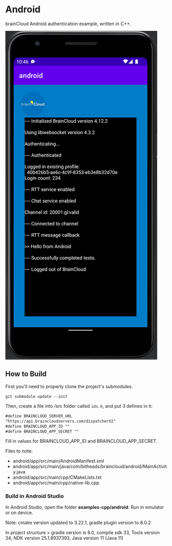 # Android
brainCloud Android authentication example, written in C++.

![](./screenshots/screenshot.png)

## How to Build
First you'll need to properly clone the project's submodules.
```
git submodule update --init
```

Then, create a file into /src folder called `ids.h`, and put 3 defines in it:
```
#define BRAINCLOUD_SERVER_URL "https://api.braincloudservers.com/dispatcherV2"
#define BRAINCLOUD_APP_ID ""
#define BRAINCLOUD_APP_SECRET ""
```

Fill in values for BRAINCLOUD_APP_ID and BRAINCLOUD_APP_SECRET.

Files to note:

- android/app/src/main/AndroidManifest.xml
- android/app/src/main/java/com/bitheads/braincloud/android/MainActivity.java
- android/app/src/main/cpp/CMakeLists.txt
- android/app/src/main/cpp/native-lib.cpp

### Build in Android Studio

In Android Studio, open the folder **examples-cpp/android**. Run in emulator or on device.

Note: cmake version updated to 3.22.1, gradle plugin version to 8.0.2

In project structure > gradle version is 8.0, compile sdk 33, Tools version 34, NDK version 25.1.8937393, Java version 11 (Java 11)

